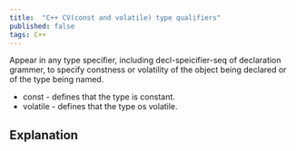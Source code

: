 ```yaml
---
title:  "C++ CV(const and volatile) type qualifiers"
published: false
tags: C++
---
```


Appear in any type specifier, including decl-speicifier-seq of declaration grammer, to specify constness or volatility of the object
being declared or of the type being named.

- const - defines that the type is constant.
- volatile - defines that the type os volatile.

## Explanation


